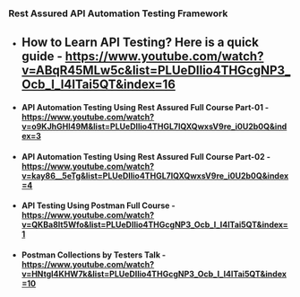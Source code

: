 ### Rest Assured API Automation Testing Framework

* ## How to Learn API Testing? Here is a quick guide - https://www.youtube.com/watch?v=ABqR45MLw5c&list=PLUeDIlio4THGcgNP3_Ocb_I_l4ITai5QT&index=16

* #### API Automation Testing Using Rest Assured Full Course Part-01 - https://www.youtube.com/watch?v=o9KJhGHl49M&list=PLUeDIlio4THGL7lQXQwxsV9re_i0U2b0Q&index=3
* #### API Automation Testing Using Rest Assured Full Course Part-02 - https://www.youtube.com/watch?v=kay86__5eTg&list=PLUeDIlio4THGL7lQXQwxsV9re_i0U2b0Q&index=4


* #### API Testing Using Postman Full Course - https://www.youtube.com/watch?v=QKBa8lt5Wfo&list=PLUeDIlio4THGcgNP3_Ocb_I_l4ITai5QT&index=1
* #### Postman Collections by Testers Talk - https://www.youtube.com/watch?v=HNtgl4KHW7k&list=PLUeDIlio4THGcgNP3_Ocb_I_l4ITai5QT&index=10
  
